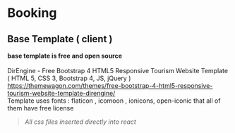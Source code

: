# Booking
## Base Template ( client )
**base template is free and open source** \
\
DirEngine - Free Bootstrap 4 HTML5 Responsive Tourism Website Template ( HTML 5, CSS 3, Bootstrap 4, JS, jQuery ) \
https://themewagon.com/themes/free-bootstrap-4-html5-responsive-tourism-website-template-direngine/ \
Template uses fonts : flaticon , icomoon , ionicons, open-iconic that all of them have free license
>*All css files inserted directly into react*